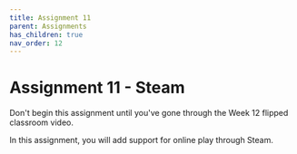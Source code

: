 ```yaml
---
title: Assignment 11
parent: Assignments
has_children: true
nav_order: 12
---
```


# Assignment 11 - Steam

Don't begin this assignment until you've gone through the Week 12 flipped classroom video.

In this assignment, you will add support for online play through Steam.
